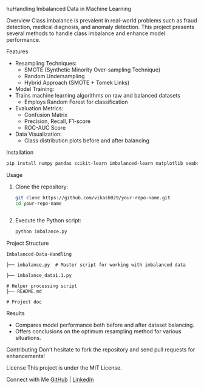 huHandling Imbalanced Data in Machine Learning

Overview
Class imbalance is prevalent in real-world problems such as fraud detection, medical diagnosis, and anomaly detection. This project presents several methods to handle class imbalance and enhance model performance.

Features
- Resampling Techniques:
  - SMOTE (Synthetic Minority Over-sampling Technique)
  - Random Undersampling
  - Hybrid Approach (SMOTE + Tomek Links)
- Model Training:
- Trains machine learning algorithms on raw and balanced datasets
  - Employs Random Forest for classification
- Evaluation Metrics:
  - Confusion Matrix
  - Precision, Recall, F1-score
  - ROC-AUC Score
- Data Visualization:
  - Class distribution plots before and after balancing

Installation
```bash
pip install numpy pandas scikit-learn imbalanced-learn matplotlib seaborn
```

Usage
1. Clone the repository:
   ```bash
   git clone https://github.com/vikash029/your-repo-name.git
   cd your-repo-name
```
```
2. Execute the Python script:
   ```bash
   python imbalance.py
   ```

Project Structure
```
Imbalanced-Data-Handling

├── imbalance.py  # Master script for working with imbalanced data

├── imbalance_data1.1.py

# Helper processing script
├── README.md

# Project doc
```

Results
- Compares model performance both before and after dataset balancing.
- Offers conclusions on the optimum resampling method for various situations.

Contributing
Don't hesitate to fork the repository and send pull requests for enhancements!

License
This project is under the MIT License.

Connect with Me
[GitHub](https://github.com/vikash029)  | [LinkedIn](https://linkedin.com/in/vitthalvikash)

